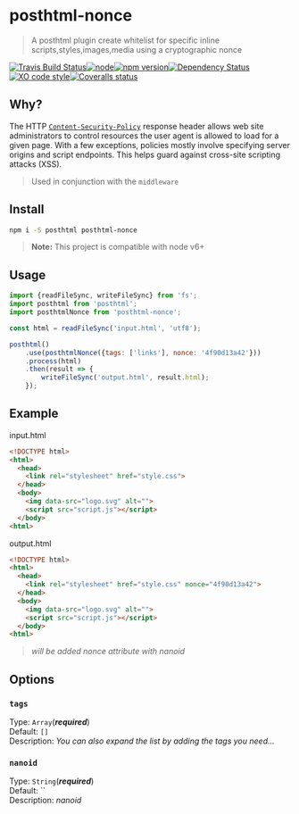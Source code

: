 # posthtml-nonce

> A posthtml plugin create whitelist for specific inline scripts,styles,images,media using a cryptographic nonce 

[![Travis Build Status](https://img.shields.io/travis/GitScrum/posthtml-nonce.svg?style=flat-square&label=unix)](https://travis-ci.org/GitScrum/posthtml-nonce)[![node](https://img.shields.io/node/v/post-sequence.svg?maxAge=2592000&style=flat-square)]()[![npm version](https://img.shields.io/npm/v/posthtml-nonce.svg?style=flat-square)](https://www.npmjs.com/package/posthtml-nonce)[![Dependency Status](https://david-dm.org/gitscrum/posthtml-nonce.svg?style=flat-square)](https://david-dm.org/gitscrum/posthtml-nonce)[![XO code style](https://img.shields.io/badge/code_style-XO-5ed9c7.svg?style=flat-square)](https://github.com/sindresorhus/xo)[![Coveralls status](https://img.shields.io/coveralls/GitScrum/posthtml-nonce.svg?style=flat-square)](https://coveralls.io/r/GitScrum/posthtml-nonce)

## Why?  
The HTTP [`Content-Security-Policy`](https://developer.mozilla.org/en-US/docs/Web/HTTP/Headers/Content-Security-Policy) response header allows web site administrators to control resources the user agent is allowed to load for a given page. With a few exceptions, policies mostly involve specifying server origins and script endpoints. This helps guard against cross-site scripting attacks (XSS).  
> Used in conjunction with the `middleware`

## Install

```bash
npm i -S posthtml posthtml-nonce
```

> **Note:** This project is compatible with node v6+

## Usage

```js
import {readFileSync, writeFileSync} from 'fs';
import posthtml from 'posthtml';
import posthtmlNonce from 'posthtml-nonce';

const html = readFileSync('input.html', 'utf8');

posthtml()
    .use(posthtmlNonce({tags: ['links'], nonce: '4f90d13a42'}))
    .process(html)
    .then(result => {
        writeFileSync('output.html', result.html);
    });

```

## Example

input.html
```html
<!DOCTYPE html>
<html>
  <head>
    <link rel="stylesheet" href="style.css">
  </head>
  <body>
    <img data-src="logo.svg" alt="">
    <script src="script.js"></script>
  </body>
<html>
```

output.html
```html
<!DOCTYPE html>
<html>
  <head>
    <link rel="stylesheet" href="style.css" nonce="4f90d13a42">
  </head>
  <body>
    <img data-src="logo.svg" alt="">
    <script src="script.js"></script>
  </body>
<html>
```
> *will be added nonce attribute with nanoid*

## Options

### `tags`
Type: `Array`(***required***)   
Default: `[]`  
Description: *You can also expand the list by adding the tags you need...*  

### `nanoid`
Type: `String`(***required***)   
Default: ``  
Description: *nanoid*  
